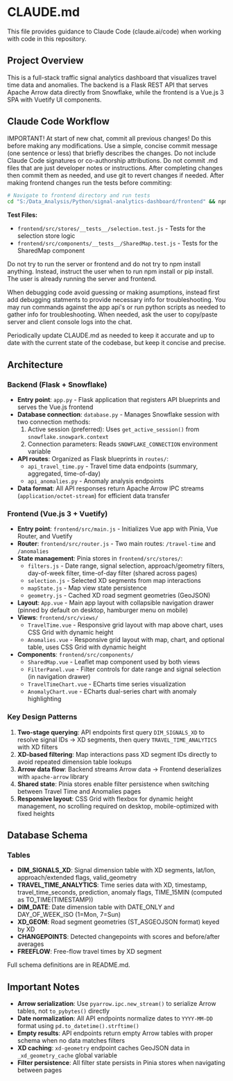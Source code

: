 # CLAUDE.md

This file provides guidance to Claude Code (claude.ai/code) when working with code in this repository.

## Project Overview

This is a full-stack traffic signal analytics dashboard that visualizes travel time data and anomalies. The backend is a Flask REST API that serves Apache Arrow data directly from Snowflake, while the frontend is a Vue.js 3 SPA with Vuetify UI components.

## Claude Code Workflow

IMPORTANT! At start of new chat, commit all previous changes! Do this before making any modifications. Use a simple, concise commit message (one sentence or less) that briefly describes the changes. Do not include Claude Code signatures or co-authorship attributions. Do not commit .md files that are just developer notes or instructions. After completing changes then commit them as needed, and use git to revert changes if needed. After making frontend changes run the tests before commiting:
```bash
# Navigate to frontend directory and run tests
cd "S:/Data_Analysis/Python/signal-analytics-dashboard/frontend" && npm test
```

**Test Files:**
- `frontend/src/stores/__tests__/selection.test.js` - Tests for the selection store logic
- `frontend/src/components/__tests__/SharedMap.test.js` - Tests for the SharedMap component

Do not try to run the server or frontend and do not try to npm install anything. Instead, instruct the user when to run npm install or pip install. The user is already running the server and frontend.

When debugging code avoid guessing or making asumptions, instead first add debugging statments to provide necessary info for troubleshooting. You may run commands against the app api's or run python scripts as needed to gather info for troubleshooting. When needed, ask the user to copy/paste server and client console logs into the chat.

Periodically update CLAUDE.md as needed to keep it accurate and up to date with the current state of the codebase, but keep it concise and precise.


## Architecture

### Backend (Flask + Snowflake)
- **Entry point**: `app.py` - Flask application that registers API blueprints and serves the Vue.js frontend
- **Database connection**: `database.py` - Manages Snowflake session with two connection methods:
  1. Active session (preferred): Uses `get_active_session()` from `snowflake.snowpark.context`
  2. Connection parameters: Reads `SNOWFLAKE_CONNECTION` environment variable
- **API routes**: Organized as Flask blueprints in `routes/`:
  - `api_travel_time.py` - Travel time data endpoints (summary, aggregated, time-of-day)
  - `api_anomalies.py` - Anomaly analysis endpoints
- **Data format**: All API responses return Apache Arrow IPC streams (`application/octet-stream`) for efficient data transfer

### Frontend (Vue.js 3 + Vuetify)
- **Entry point**: `frontend/src/main.js` - Initializes Vue app with Pinia, Vue Router, and Vuetify
- **Router**: `frontend/src/router.js` - Two main routes: `/travel-time` and `/anomalies`
- **State management**: Pinia stores in `frontend/src/stores/`:
  - `filters.js` - Date range, signal selection, approach/geometry filters, day-of-week filter, time-of-day filter (shared across pages)
  - `selection.js` - Selected XD segments from map interactions
  - `mapState.js` - Map view state persistence
  - `geometry.js` - Cached XD road segment geometries (GeoJSON)
- **Layout**: `App.vue` - Main app layout with collapsible navigation drawer (pinned by default on desktop, hamburger menu on mobile)
- **Views**: `frontend/src/views/`
  - `TravelTime.vue` - Responsive grid layout with map above chart, uses CSS Grid with dynamic height
  - `Anomalies.vue` - Responsive grid layout with map, chart, and optional table, uses CSS Grid with dynamic height
- **Components**: `frontend/src/components/`
  - `SharedMap.vue` - Leaflet map component used by both views
  - `FilterPanel.vue` - Filter controls for date range and signal selection (in navigation drawer)
  - `TravelTimeChart.vue` - ECharts time series visualization
  - `AnomalyChart.vue` - ECharts dual-series chart with anomaly highlighting

### Key Design Patterns
1. **Two-stage querying**: API endpoints first query `DIM_SIGNALS_XD` to resolve signal IDs → XD segments, then query `TRAVEL_TIME_ANALYTICS` with XD filters
2. **XD-based filtering**: Map interactions pass XD segment IDs directly to avoid repeated dimension table lookups
3. **Arrow data flow**: Backend streams Arrow data → Frontend deserializes with `apache-arrow` library
4. **Shared state**: Pinia stores enable filter persistence when switching between Travel Time and Anomalies pages
5. **Responsive layout**: CSS Grid with flexbox for dynamic height management, no scrolling required on desktop, mobile-optimized with fixed heights

## Database Schema

### Tables
- **DIM_SIGNALS_XD**: Signal dimension table with XD segments, lat/lon, approach/extended flags, valid_geometry
- **TRAVEL_TIME_ANALYTICS**: Time series data with XD, timestamp, travel_time_seconds, prediction, anomaly flags, TIME_15MIN (computed as TO_TIME(TIMESTAMP))
- **DIM_DATE**: Date dimension table with DATE_ONLY and DAY_OF_WEEK_ISO (1=Mon, 7=Sun)
- **XD_GEOM**: Road segment geometries (ST_ASGEOJSON format) keyed by XD
- **CHANGEPOINTS**: Detected changepoints with scores and before/after averages
- **FREEFLOW**: Free-flow travel times by XD segment

Full schema definitions are in README.md.


## Important Notes

- **Arrow serialization**: Use `pyarrow.ipc.new_stream()` to serialize Arrow tables, not `to_pybytes()` directly
- **Date normalization**: All API endpoints normalize dates to `YYYY-MM-DD` format using `pd.to_datetime().strftime()`
- **Empty results**: API endpoints return empty Arrow tables with proper schema when no data matches filters
- **XD caching**: `xd-geometry` endpoint caches GeoJSON data in `_xd_geometry_cache` global variable
- **Filter persistence**: All filter state persists in Pinia stores when navigating between pages

